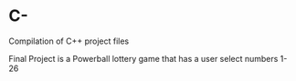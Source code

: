 # C-
Compilation of C++ project files

Final Project is a Powerball lottery game that has a user select numbers 1-26
